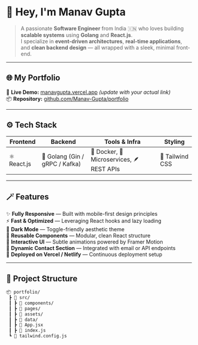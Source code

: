 # 👋 Hey, I'm Manav Gupta

> A passionate **Software Engineer** from India 🇮🇳 who loves building **scalable systems** using **Golang** and **React.js**.  
> I specialize in **event-driven architectures**, **real-time applications**, and **clean backend design** — all wrapped with a sleek, minimal front-end.

---

## 🌐 My Portfolio

🎯 **Live Demo:** [manavgupta.vercel.app](https://manavgupta.vercel.app) _(update with your actual link)_  
📦 **Repository:** [github.com/Manav-Gupta/portfolio](https://github.com/Manav-Gupta/portfolio)

---

## ⚙️ Tech Stack

| Frontend    | Backend                        | Tools & Infra                             | Styling         |
| ----------- | ------------------------------ | ----------------------------------------- | --------------- |
| ⚛️ React.js | 🧠 Golang (Gin / gRPC / Kafka) | 🐳 Docker, 🧩 Microservices, 🪶 REST APIs | 🎨 Tailwind CSS |

---

## 🪄 Features

✨ **Fully Responsive** — Built with mobile-first design principles  
⚡ **Fast & Optimized** — Leveraging React hooks and lazy loading  
🌙 **Dark Mode** — Toggle-friendly aesthetic theme  
🧠 **Reusable Components** — Modular, clean React structure  
🎥 **Interactive UI** — Subtle animations powered by Framer Motion  
💬 **Dynamic Contact Section** — Integrated with email or API endpoints  
🚀 **Deployed on Vercel / Netlify** — Continuous deployment setup

---

## 📂 Project Structure

```bash
📦 portfolio/
 ┣ 📂 src/
 ┃ ┣ 📁 components/
 ┃ ┣ 📁 pages/
 ┃ ┣ 📁 assets/
 ┃ ┣ 📁 data/
 ┃ ┣ 📄 App.jsx
 ┃ ┣ 📄 index.js
 ┗ 📄 tailwind.config.js
```
